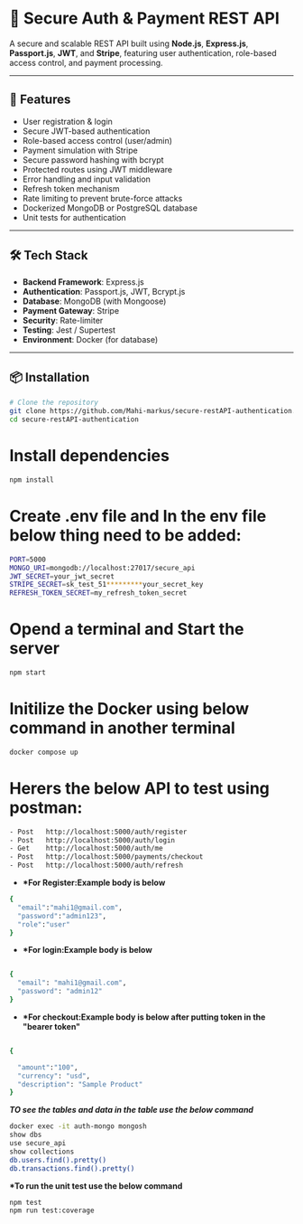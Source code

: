 # 🔐 Secure Auth & Payment REST API

A secure and scalable REST API built using **Node.js**, **Express.js**, **Passport.js**, **JWT**, and **Stripe**, featuring user authentication, role-based access control, and payment processing.

---

## 🚀 Features

- User registration & login
- Secure JWT-based authentication
- Role-based access control (user/admin)
- Payment simulation with Stripe
- Secure password hashing with bcrypt
- Protected routes using JWT middleware
- Error handling and input validation
- Refresh token mechanism
- Rate limiting to prevent brute-force attacks
- Dockerized MongoDB or PostgreSQL database
- Unit tests for authentication

---

## 🛠️ Tech Stack

- **Backend Framework**: Express.js
- **Authentication**: Passport.js, JWT, Bcrypt.js
- **Database**: MongoDB (with Mongoose)
- **Payment Gateway**: Stripe
- **Security**: Rate-limiter
- **Testing**: Jest / Supertest
- **Environment**: Docker (for database)

---

## 📦 Installation

```bash
# Clone the repository
git clone https://github.com/Mahi-markus/secure-restAPI-authentication.git
cd secure-restAPI-authentication
```

# Install dependencies

```bash
npm install
```

# Create .env file and In the env file below thing need to be added:

```bash
PORT=5000
MONGO_URI=mongodb://localhost:27017/secure_api
JWT_SECRET=your_jwt_secret
STRIPE_SECRET=sk_test_51*********your_secret_key
REFRESH_TOKEN_SECRET=my_refresh_token_secret

```

# Opend a terminal and Start the server

```bash
npm start

```

# Initilize the Docker using below command in another terminal

```bash
docker compose up

```

# Herers the below API to test using postman:

```bash
- Post   http://localhost:5000/auth/register
- Post   http://localhost:5000/auth/login
- Get    http://localhost:5000/auth/me
- Post   http://localhost:5000/payments/checkout
- Post   http://localhost:5000/auth/refresh
```

- **\*For Register:Example body is below**

```bash
{
  "email":"mahi1@gmail.com",
  "password":"admin123",
  "role":"user"
}


```

- **\*For login:Example body is below**

```bash

{
  "email": "mahi1@gmail.com",
  "password": "admin12"
}

```

- **\*For checkout:Example body is below after putting token in the "bearer token"**

```bash

{

  "amount":"100",
  "currency": "usd",
  "description": "Sample Product"
}


```

**_TO see the tables and data in the table use the below command_**

```bash
docker exec -it auth-mongo mongosh
show dbs
use secure_api
show collections
db.users.find().pretty()
db.transactions.find().pretty()

```

**\*To run the unit test use the below command**

```bash
npm test
npm run test:coverage
```
